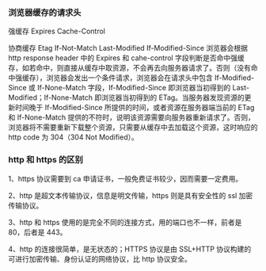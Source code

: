 ### 浏览器缓存的请求头

强缓存
Expires
Cache-Control

协商缓存
Etag If-Not-Match
Last-Modified If-Modified-Since
浏览器会根据 http response header 中的 Expires 和 cahe-control 字段判断是否命中强缓存，如若命中，则直接从缓存中取资源，不会再去向服务器请求了。否则（没有命中强缓存），浏览器会发出一个条件请求，浏览器会在请求头中包含 If-Modified-Since 或 If-None-Match 字段，If-Modified-Since 即浏览器当初得到的 Last-Modified；If-None-Match 即浏览器当初得到的 ETag。当服务器发现资源的更新时间晚于 If-Modified-Since 所提供的时间，或者资源在服务器端当前的 ETag 和 If-None-Match 提供的不符时，说明该资源需要向服务器重新请求了。否则，浏览器将不需要重新下载整个资源，只需要从缓存中去加载这个资源，这时响应的 http code 为 304（304 Not Modified）。

### http 和 https 的区别

1、https 协议需要到 ca 申请证书，一般免费证书较少，因而需要一定费用。

2、http 是超文本传输协议，信息是明文传输，https 则是具有安全性的 ssl 加密传输协议。

3、http 和 https 使用的是完全不同的连接方式，用的端口也不一样，前者是 80，后者是 443。

4、http 的连接很简单，是无状态的；HTTPS 协议是由 SSL+HTTP 协议构建的可进行加密传输、身份认证的网络协议，比 http 协议安全。
